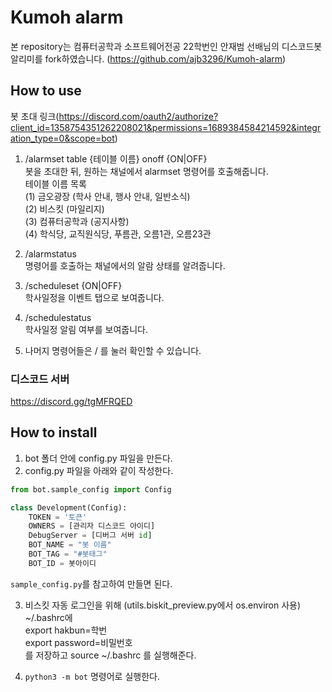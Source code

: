 # Kumoh alarm

본 repository는 컴퓨터공학과 소프트웨어전공 22학번인 안재범 선배님의 디스코드봇 알리미를 fork하였습니다. (https://github.com/ajb3296/Kumoh-alarm)


## How to use
봇 초대 링크(https://discord.com/oauth2/authorize?client_id=1358754351262208021&permissions=1689384584214592&integration_type=0&scope=bot)
1. /alarmset table {테이블 이름} onoff {ON|OFF}  
봇을 초대한 뒤, 원하는 채널에서 alarmset 명령어를 호출해줍니다.  
테이블 이름 목록  
(1) 금오광장 (학사 안내, 행사 안내, 일반소식)  
(2) 비스킷 (마일리지)  
(3) 컴퓨터공학과 (공지사항)  
(4) 학식당, 교직원식당, 푸름관, 오름1관, 오름23관

3. /alarmstatus  
명령어를 호출하는 채널에서의 알람 상태를 알려줍니다.

4. /scheduleset {ON|OFF}  
학사일정을 이벤트 탭으로 보여줍니다.

5. /schedulestatus  
학사일정 알림 여부를 보여줍니다.

6. 나머지 명령어들은 / 를 눌러 확인할 수 있습니다.


### 디스코드 서버

https://discord.gg/tgMFRQED

## How to install
1. bot 폴더 안에 config.py 파일을 만든다.
2. config.py 파일을 아래와 같이 작성한다.
```python
from bot.sample_config import Config

class Development(Config):
    TOKEN = '토큰'
    OWNERS = [관리자 디스코드 아이디]
    DebugServer = [디버그 서버 id]
    BOT_NAME = "봇 이름"
    BOT_TAG = "#봇태그"
    BOT_ID = 봇아이디
```
`sample_config.py`를 참고하여 만들면 된다.<br>

3. 비스킷 자동 로그인을 위해 (utils.biskit_preview.py에서 os.environ 사용) <br>
   ~/.bashrc에 <br>
   export hakbun=학번 <br>
   export password=비밀번호 <br>
   를 저장하고 source ~/.bashrc 를 실행해준다.
   
4. `python3 -m bot` 명령어로 실행한다.


